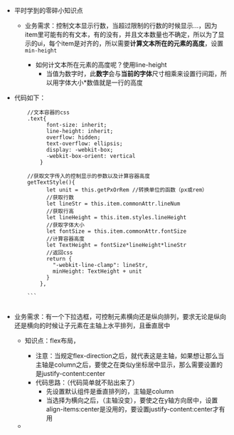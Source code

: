 - 平时学到的零碎小知识点

  - 业务需求：控制文本显示行数，当超过限制的行数的时候显示...，因为item里可能有的有文本，有的没有，并且文本数量也不确定，所以为了显示的ui，每个item是对齐的，所以需要**计算文本所在的元素的高度**，设置`min-height`

    - 如何计文本所在元素的高度呢？使用line-height
      -  当值为数字时，此**数字**会与**当前的字体**尺寸相乘来设置行间距，所以用字体大小*数值就是一行的高度
      
- 代码如下：
    
  ```
      //文本容器的css
      .text{
            font-size: inherit;
            line-height: inherit;
            overflow: hidden;
            text-overflow: ellipsis;
            display: -webkit-box;
            -webkit-box-orient: vertical
          }
      
      //获取文字传入的控制显示的参数以及计算容器高度
      getTextStyle(){
            let unit = this.getPxOrRem //转换单位的函数（px或rem）
            //获取行数
            let lineStr = this.item.commonAttr.lineNum
            //获取行高
            let lineHeight = this.item.styles.lineHeight
            //获取字体大小
            let fontSize = this.item.commonAttr.fontSize
            //计算容器高度
            let TextHeight = fontSize*lineHeight*lineStr
            //返回css
            return {
              "-webkit-line-clamp": lineStr,
              minHeight: TextHeight + unit
            }
          },
          
      ```
    
- 业务需求：有一个下拉选框，可控制元素横向还是纵向排列，要求无论是纵向还是横向的时候让子元素在主轴上水平排列，且垂直居中
  
  - 知识点：flex布局，
    - 注意：当规定flex-direction之后，就代表这是主轴，如果想让那么当主轴是column之后，要使之在类似y坐标居中显示，那么需要设置的是justify-content:center
    - 代码思路：（代码简单就不贴出来了）
      - 先设置默认组件是垂直排列的，主轴是column
      - 当选择为横向之后，（主轴没变），要使之在y轴方向居中，设置align-items:center是没用的，要设置justify-content:center才有用
    
  - 
  
    
    
    
    
    
    
    
    
    

